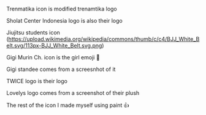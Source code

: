 Trenmatika icon is modified trenamtika logo

Sholat Center Indonesia logo is also their logo

Jiujitsu students icon (https://upload.wikimedia.org/wikipedia/commons/thumb/c/c4/BJJ_White_Belt.svg/113px-BJJ_White_Belt.svg.png)

Gigi Murin Ch. icon is the girl emoji 👧

Gigi standee comes from a screesnhot of it

TWICE logo is their logo

Lovelys logo comes from a screenshot of their plush

The rest of the icon I made myself using paint 👍
